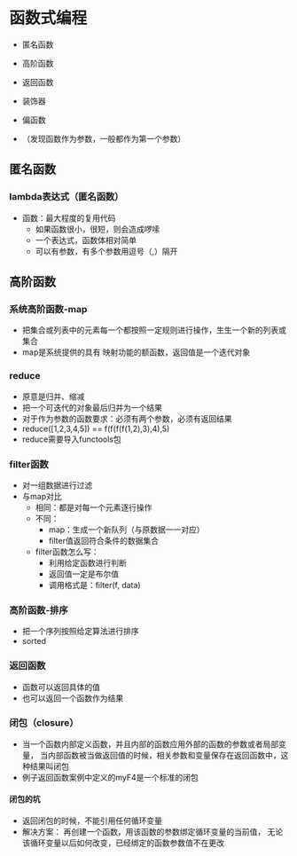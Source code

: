 # 函数式编程
- 匿名函数
- 高阶函数
- 返回函数
- 装饰器
- 偏函数

- （发现函数作为参数，一般都作为第一个参数）

## 匿名函数

### lambda表达式（匿名函数）
- 函数：最大程度的复用代码
    - 如果函数很小，很短，则会造成啰嗦
    - 一个表达式，函数体相对简单
    - 可以有参数，有多个参数用逗号（,）隔开
    
## 高阶函数

### 系统高阶函数-map
- 把集合或列表中的元素每一个都按照一定规则进行操作，生生一个新的列表或集合
- map是系统提供的具有 映射功能的额函数，返回值是一个迭代对象

### reduce
- 原意是归并、缩减
- 把一个可迭代的对象最后归并为一个结果
- 对于作为参数的函数要求：必须有两个参数，必须有返回结果
- reduce([1,2,3,4,5]) == f(f(f(f(1,2),3),4),5)
- reduce需要导入functools包    


### filter函数
- 对一组数据进行过滤
- 与map对比
    - 相同：都是对每一个元素逐行操作
    - 不同：
        - map：生成一个新队列（与原数据一一对应）
        - filter值返回符合条件的数据集合
    - filter函数怎么写：
        - 利用给定函数进行判断
        - 返回值一定是布尔值
        - 调用格式是：filter(f, data)
        
            
### 高阶函数-排序
- 把一个序列按照给定算法进行排序
- sorted 

### 返回函数
- 函数可以返回具体的值
- 也可以返回一个函数作为结果 

### 闭包（closure）
- 当一个函数内部定义函数，并且内部的函数应用外部的函数的参数或者局部变量，
  当内部函数被当做返回值的时候，相关参数和变量保存在返回函数中，这种结果叫闭包    
- 例子返回函数案例中定义的myF4是一个标准的闭包

#### 闭包的坑 
- 返回闭包的时候，不能引用任何循环变量
- 解决方案： 再创建一个函数，用该函数的参数绑定循环变量的当前值，
            无论该循环变量以后如何改变，已经绑定的函数参数值不在更改                                                                 